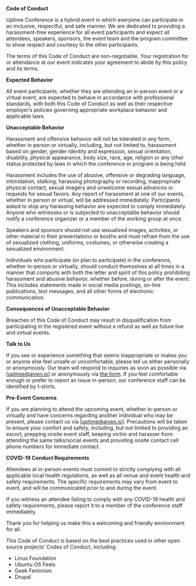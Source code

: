**Code of Conduct**

Uptime Conference is a hybrid event in which everyone can participate in an inclusive, respectful, and safe manner. We are dedicated to providing a harassment-free experience for all event participants and expect all attendees, speakers, sponsors, the event team and the program committee to show respect and courtesy to the other participants.

The terms of this Code of Conduct are non-negotiable. Your registration for or attendance at our event indicates your agreement to abide by this policy and its terms.

**Expected Behavior**

All event participants, whether they are attending an in-person event or a virtual event, are expected to behave in accordance with professional standards, with both this Code of Conduct as well as their respective employer’s policies governing appropriate workplace behavior and applicable laws.

**Unacceptable Behavior**

Harassment and offensive behavior will not be tolerated in any form, whether in person or virtually, including, but not limited to, harassment based on gender, gender identity and expression, sexual orientation, disability, physical appearance, body size, race, age, religion or any other status protected by laws in which the conference or program is being held. 

Harassment includes the use of abusive, offensive or degrading language, intimidation, stalking, harassing photography or recording, inappropriate physical contact, sexual imagery and unwelcome sexual advances or requests for sexual favors. Any report of harassment at one of our events, whether in person or virtual, will be addressed immediately. Participants asked to stop any harassing behavior are expected to comply immediately. Anyone who witnesses or is subjected to unacceptable behavior should notify a conference organizer or a member of the working group at once.

Speakers and sponsors should not use sexualized images, activities, or other material in their presentations or booths and must refrain from the use of sexualized clothing, uniforms, costumes, or otherwise creating a sexualized environment.

Individuals who participate (or plan to participate) in the conference, whether in-person or virtually, should conduct themselves at all times in a manner that comports with both the letter and spirit of this policy prohibiting harassment and abusive behavior, whether before, during or after the event. This includes statements made in social media postings, on-line publications, text messages, and all other forms of electronic communication.

**Consequences of Unacceptable Behavior**

Breaches of this Code of Conduct may result in disqualification from participating in the registered event without a refund as well as future live and virtual events.

**Talk to Us**

If you see or experience something that seems inappropriate or makes you or anyone else feel unsafe or uncomfortable, please tell us either personally or anonymously. Our team will respond to inquiries as soon as possible via [uptime@aiven.io] or anonymously via [the form](). If you feel comfortable enough or prefer to report an issue in-person, our conference staff can be identified by t-shirts.

**Pre-Event Concerns**

If you are planning to attend the upcoming event, whether in-person or virtually and have concerns regarding another individual who may be present, please contact us via [uptime@aiven.io]. Precautions will be taken to ensure your comfort and safety, including, but not limited to providing an escort, prepping onsite event staff, keeping victim and harasser from attending the same talks/social events and providing onsite contact cell phone numbers for immediate contact.

**COVID-19 Conduct Requirements**

Attendees at in-person events must commit to strictly complying with all applicable local health regulations, as well as all venue and event health and safety requirements. The specific requirements may vary from event to event, and will be communicated prior to and during the event. 

If you witness an attendee failing to comply with any COVID-19 health and safety requirements, please report it to a member of the conference staff immediately.

Thank you for helping us make this a welcoming and friendly environment for all.

This Code of Conduct is based on the best practices used in other open source projects’ Codes of Conduct, including:

- Linux Foundation
- Ubuntu OS Feels
- Geek Feminism
- Drupal
